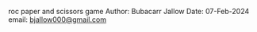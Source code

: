 roc paper and scissors game
Author: Bubacarr Jallow
Date:   07-Feb-2024
email: bjallow000@gmail.com
